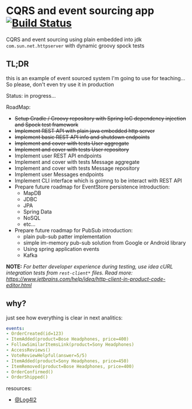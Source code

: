# CQRS and event sourcing app [![Build Status](https://travis-ci.org/daggerok/event-sourced-user-management.svg?branch=master)](https://travis-ci.org/daggerok/event-sourced-user-management)
CQRS and event sourcing using plain embedded into jdk `com.sun.net.httpserver` with dynamic groovy spock tests

## TL;DR
this is an example of event sourced system I'm going to use for teaching... So please, don't even try 
use it in production

Status: in progress...

RoadMap:
- ~~Setup Gradle / Groovy repository with Spring IoC dependency injection and Spock test framework~~
- ~~Implement REST API with plain java embedded http server~~
- ~~Implement basic REST API info and shutdown endpoints~~
- ~~Implement and cover with tests User aggregate~~
- ~~Implement and cover with tests User repository~~
- Implement user REST API endpoints
- Implement and cover with tests Message aggregate 
- Implement and cover with tests Message repository
- Implement user Messages endpoints
- Implement CLI interface which is goimng to be interact with REST API
- Prepare future roadmap for EventStore persistence introduction:
  - MapDB
  - JDBC
  - JPA
  - Spring Data
  - NoSQL
  - etc...
- Prepare future roadmap for PubSub introduction:
  - plain pub-sub patter implementation
  - simple im-memory pub-sub solution from Google or Android library
  - Using spring application events
  - Kafka

<!--

_run kafka_

```bash
rm -rf /tmp/c ; git clone --depth=1 https://github.com/confluentinc/cp-docker-images.git /tmp/c
docker-compose -f /tmp/c/examples/kafka-single-node/docker-compose.yml up -d
docker-compose -f /tmp/c/examples/kafka-single-node/docker-compose.yml down -v --rmi local
```

_run app and test_

```bash
./gradlew run

http :8080/api/v1/messages message=hello
http :8080/api/v1/messages message=world
http :8080/api/v1/messages
http :8080
```

-->

**NOTE:** _For better developer experience during testing, use idea cURL integration tests from `rest-client*` files. Read more: https://www.jetbrains.com/help/idea/http-client-in-product-code-editor.html_

## why?

just see how everything is clear in next analitics:

```yaml
events:
- OrderCreated(id=123)
- ItemAdded(product=Bose Headphones, price=400)
- FollowSimilarItemsLink(product=Sony Headphones)
- AccessReviews()
- VoteReviewHelpful(answer=5/5)
- ItemAdded(product=Sony Headphones, price=450)
- ItemRemoved(product=Bose Headphones, price=400)
- OrderConfirmed()
- OrderShipped()
```

resources:

* [@Log4l2](https://logging.apache.org/log4j/2.x/maven-artifacts.html)

<!--

* [YouTube: Building Event Driven Systems with Spring Cloud Stream](https://www.youtube.com/watch?v=LvmPa7YKgqM&t=2673s)
* [YouTube: 2018-10 Advanced Microservices Patterns: CQRS and Event Sourcing](https://www.youtube.com/watch?v=W_wySQ0lTI4&t=1448s)

-->
